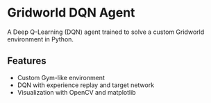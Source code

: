 # Gridworld DQN Agent

A Deep Q-Learning (DQN) agent trained to solve a custom Gridworld environment in Python.

## Features
- Custom Gym-like environment
- DQN with experience replay and target network
- Visualization with OpenCV and matplotlib

